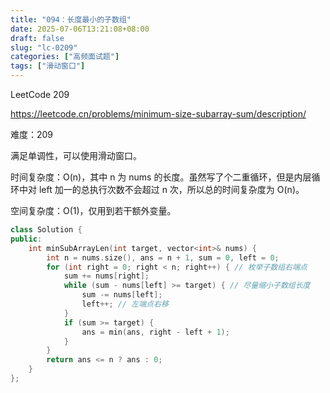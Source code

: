 ```yaml
---
title: "094：长度最小的子数组"
date: 2025-07-06T13:21:08+08:00
draft: false
slug: "lc-0209"
categories: ["高频面试题"]
tags: ["滑动窗口"]
---
```


LeetCode 209

https://leetcode.cn/problems/minimum-size-subarray-sum/description/

难度：209

满足单调性，可以使用滑动窗口。

时间复杂度：O(n)，其中 n 为 nums 的长度。虽然写了个二重循环，但是内层循环中对 left 加一的总执行次数不会超过 n 次，所以总的时间复杂度为 O(n)。

空间复杂度：O(1)，仅用到若干额外变量。

<!--more-->

```cpp
class Solution {
public:
    int minSubArrayLen(int target, vector<int>& nums) {
        int n = nums.size(), ans = n + 1, sum = 0, left = 0;
        for (int right = 0; right < n; right++) { // 枚举子数组右端点
            sum += nums[right];
            while (sum - nums[left] >= target) { // 尽量缩小子数组长度
                sum -= nums[left];
                left++; // 左端点右移
            }
            if (sum >= target) {
                ans = min(ans, right - left + 1);
            }
        }
        return ans <= n ? ans : 0;
    }
};
```
